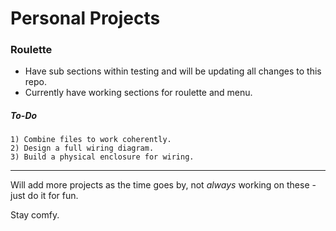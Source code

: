# Personal Projects

### Roulette
* Have sub sections within testing and will be updating all changes to this repo.
* Currently have working sections for roulette and menu.
#####	 To-Do
	1) Combine files to work coherently.
	2) Design a full wiring diagram.
	3) Build a physical enclosure for wiring.


_________________________________
Will add more projects as the time goes by, not _always_ working on these - just do it for fun.

Stay comfy.

